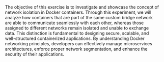 The objective of this exercise is to investigate and showcase the concept of network isolation in Docker containers. Through this experiment, we will analyze how containers that are part of the same custom bridge network are able to communicate seamlessly with each other, whereas those assigned to different networks remain isolated and unable to exchange data. This distinction is fundamental to designing secure, scalable, and well-structured containerized applications. By understanding Docker networking principles, developers can effectively manage microservices architectures, enforce proper network segmentation, and enhance the security of their applications.
